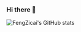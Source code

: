 ### Hi there 👋

![FengZicai's GitHub stats](https://github-readme-stats.vercel.app/api?username=FengZicai&bg_color=30,e96443,904e95&title_color=fff&text_color=fff)

<!--
**FengZicai/fengzicai** is a ✨ _special_ ✨ repository because its `README.md` (this file) appears on your GitHub profile.

Here are some ideas to get you started:

- 🔭 I’m currently working on ...
- 🌱 I’m currently learning ...
- 👯 I’m looking to collaborate on ...
- 🤔 I’m looking for help with ...
- 💬 Ask me about ...
- 📫 How to reach me: ...
- 😄 Pronouns: ...
- ⚡ Fun fact: ...
-->
